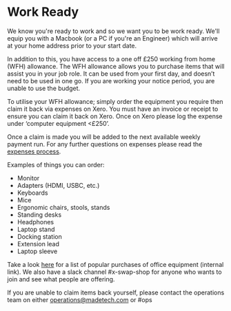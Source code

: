 # Work Ready

We know you're ready to work and so we want you to be work ready. We'll equip you with a Macbook (or a PC if you're an Engineer) which will arrive at your home address prior to your start date.

In addition to this, you have access to a one off £250 working from home (WFH) allowance. The WFH allowance allows you to purchase items that will assist you in your job role. It can be used from your first day, and doesn’t need to be used in one go. If you are working your notice period, you are unable to use the budget. 

To utilise your WFH allowance; simply order the equipment you require then claim it back via expenses on Xero. You must have an invoice or receipt to ensure you can claim it back on Xero. Once on Xero please log the expense under ‘computer equipment <£250’.

Once a claim is made you will be added to the next available weekly payment run. For any further questions on expenses please read the [expenses process](../guides/compensation/expenses.md).

Examples of things you can order:

- Monitor
- Adapters (HDMI, USBC, etc.)
- Keyboards
- Mice
- Ergonomic chairs, stools, stands
- Standing desks
- Headphones
- Laptop stand
- Docking station 
- Extension lead
- Laptop sleeve 

Take a look [here](https://docs.google.com/spreadsheets/d/1aVJx2Qvd6U3H6tHkzeCOY1kVsfcuwXfmXzVWJOFsVYk/edit#gid=0) for a list of popular purchases of office equipment (internal link). We also have a slack channel #x-swap-shop for anyone who wants to join and see what people are offering.

If you are unable to claim items back yourself, please contact the operations team on either [operations@madetech.com](operations@madetech.com) or #ops
